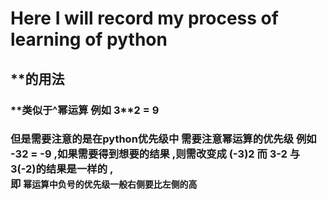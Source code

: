 # Here  I will record my process of learning of python
##   **的用法 
### \*\*类似于^幂运算  例如 3**2 = 9<br>
### 但是需要注意的是在python优先级中 需要注意幂运算的优先级  例如 -3**2 = -9  ,如果需要得到想要的结果 ,则需改变成 (-3)**2   而 3**-2 与 3**(-2)的结果是一样的 ,<br>即 `幂运算中负号的优先级一般右侧要比左侧的高`

